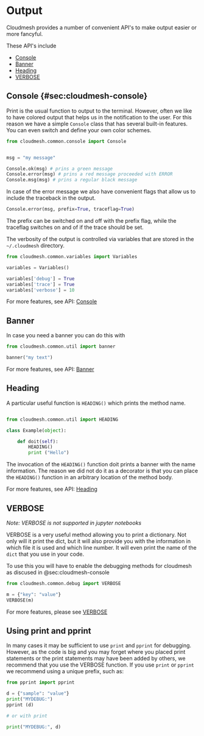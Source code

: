 # Output

Cloudmesh provides a number of convenient API's to make output easier
or more fancyful. 

These API's include

* [Console](https://cloudmesh.github.io/cloudmesh-manual/api/cloudmesh.common.html#module-cloudmesh.common.console)
* [Banner](https://cloudmesh.github.io/cloudmesh-manual/api/cloudmesh.common.html?highlight=banner#cloudmesh.common.util.banner)
* [Heading](https://cloudmesh.github.io/cloudmesh-manual/api/cloudmesh.common.html?highlight=heading#cloudmesh.common.util.HEADING)
* [VERBOSE](https://cloudmesh.github.io/cloudmesh-manual/api/cloudmesh.common.html?highlight=verbose#cloudmesh.common.debug.VERBOSE)

## Console {#sec:cloudmesh-console}

Print is the usual function to output to the terminal. However, often we
like to have colored output that helps us in the notification to the
user. For this reason we have a simple `Console` class that has several
built-in features. You can even switch and define your own color
schemes.

```python
from cloudmesh.common.console import Console


msg = "my message"

Console.ok(msg) # prins a green message
Console.error(msg) # prins a red message proceeded with ERROR
Console.msg(msg) # prins a regular black message
```

In case of the error message we also have convenient flags that allow us
to include the traceback in the output.

```python
Console.error(msg, prefix=True, traceflag=True)
```

The prefix can be switched on and off with the prefix flag, while the
traceflag switches on and of if the trace should be set.

The verbosity of the output is controlled via variables that are stored
in the `~/.cloudmesh` directory.

```python
from cloudmesh.common.variables import Variables

variables = Variables()

variables['debug'] = True
variables['trace'] = True
variables['verbose'] = 10

```

For more features, see API: [Console](https://cloudmesh.github.io/cloudmesh-manual/api/cloudmesh.common.html#module-cloudmesh.common.console)


## Banner

In case you need a banner you can do this with

```python
from cloudmesh.common.util import banner

banner("my text")
```

For more features, see API: [Banner](https://cloudmesh.github.io/cloudmesh-manual/api/cloudmesh.common.html?highlight=banner#cloudmesh.common.util.banner)

## Heading

A particular useful function is `HEADING()` which prints the method name.

```python

from cloudmesh.common.util import HEADING

class Example(object):

    def doit(self):
        HEADING()
        print ("Hello")
```

The invocation of the `HEADING()` function doit prints a banner with the name
information. The reason we did not do it as a decorator is that you can
place the `HEADING()` function in an arbitrary location of the method body.

For more features, see API: [Heading](https://cloudmesh.github.io/cloudmesh-manual/api/cloudmesh.common.html?highlight=heading#cloudmesh.common.util.HEADING)

## VERBOSE

*Note: VERBOSE is not supported in jupyter notebooks*

VERBOSE is a very useful method allowing you to print a
dictionary. Not only will it print the dict, but it will also provide
you with the information in which file it is used and which line
number. It will even print the name of the `dict` that you use in your
code.

To use this you will have to enable the debugging methods for
cloudmesh as discused in @sec:cloudmesh-console

```python
from cloudmesh.common.debug import VERBOSE

m = {"key": "value"}
VERBOSE(m)
```

For more features, please see [VERBOSE](https://cloudmesh.github.io/cloudmesh-manual/api/cloudmesh.common.html?highlight=verbose#cloudmesh.common.debug.VERBOSE)



## Using print and pprint

In many cases it may be sufficient to use `print` and `pprint` for
debugging. However, as the code is big and you may forget where you placed
print statements or the print statements may have been added by others, we
recommend that you use the VERBOSE function. If you use `print` or `pprint`
we recommend using a unique prefix, such as:

```python
from pprint import pprint

d = {"sample": "value"}
print("MYDEBUG:")
pprint (d)

# or with print

print("MYDEBUG:", d)
```
